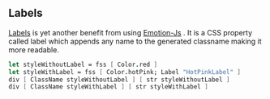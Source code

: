 ## Labels

[Labels](https://emotion.sh/docs/labels) is yet another benefit from using [Emotion-Js](https://github.com/emotion-js/emotion) . It is a CSS property called label which appends any name to the generated classname making it more readable.
```fsharp
let styleWithoutLabel = fss [ Color.red ]
let styleWithLabel = fss [ Color.hotPink; Label "HotPinkLabel" ]
div [ ClassName styleWithoutLabel ] [ str styleWithoutLabel ]
div [ ClassName styleWithLabel ] [ str styleWithLabel ]
```

</example>
